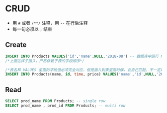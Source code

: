 # CRUD
- 用 `#` 或者 `/**/` 注释，用 `--` 在行后注释
- 每一句必须以 `;` 结束

## Create
```sql
INSERT INTO Products VALUES('id','name',NULL,'2018-08') -- 数据库中运行 NULL，这里才能 NULL
/*上面这样子插入，严格依赖于表的字段顺序*/

/*表名和 VALUES 里面的字段值必须完全对应，但是插入到表里面时候，会自己匹配，不一定跟表里面顺序完全一致*/
INSERT INTO Products(name, id, time, price) VALUES('name','id',NULL,'2018-08')

```



## Read
```sql
SELECT prod_name FROM Products; -- single row 
SELECT prod_name , prod_id FROM Products; -- multi row
```
